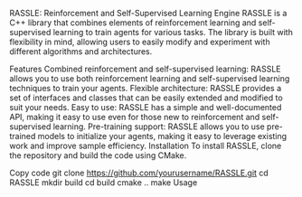 RASSLE: Reinforcement and Self-Supervised Learning Engine
RASSLE is a C++ library that combines elements of reinforcement learning and self-supervised learning to train agents for various tasks. The library is built with flexibility in mind, allowing users to easily modify and experiment with different algorithms and architectures.

Features
Combined reinforcement and self-supervised learning: RASSLE allows you to use both reinforcement learning and self-supervised learning techniques to train your agents.
Flexible architecture: RASSLE provides a set of interfaces and classes that can be easily extended and modified to suit your needs.
Easy to use: RASSLE has a simple and well-documented API, making it easy to use even for those new to reinforcement and self-supervised learning.
Pre-training support: RASSLE allows you to use pre-trained models to initialize your agents, making it easy to leverage existing work and improve sample efficiency.
Installation
To install RASSLE, clone the repository and build the code using CMake.

Copy code
git clone https://github.com/yourusername/RASSLE.git
cd RASSLE
mkdir build
cd build
cmake ..
make
Usage